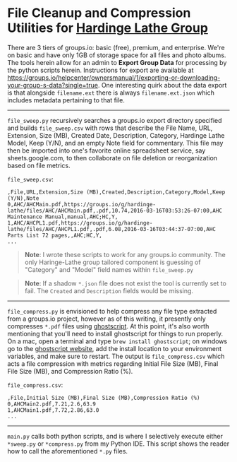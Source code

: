 # File Cleanup and Compression Utilities for [Hardinge Lathe Group](https://groups.io/g/hardinge-lathe)

There are 3 tiers of groups.io: basic (free), premium, and enterprise. We're on basic and have only 1GB of storage space for all files and photo albums. The tools herein allow for an admin to **Export Group Data** for processing by the python scripts herein. Instructions for export are available at https://groups.io/helpcenter/ownersmanual/1/exporting-or-downloading-your-group-s-data?single=true. One interesting quirk about the data export is that alongside `filename.ext` there is always `filename.ext.json` which includes metadata pertaining to that file.

---

`file_sweep.py` recursively searches a groups.io export directory specified and builds `file_sweep.csv` with rows that describe the File Name, URL, Extension, Size (MB), Created Date, Description, Category, Hardinge Lathe Model, Keep (Y/N), and an empty Note field for commentary. This file may then be imported into one's favorite online spreadsheet service, say sheets.google.com, to then collaborate on file deletion or reorganization based on file metrics.

`file_sweep.csv`:
```
,File,URL,Extension,Size (MB),Created,Description,Category,Model,Keep (Y/N),Note
0,AHC/AHCMain.pdf,https://groups.io/g/hardinge-lathe/files/AHC/AHCMain.pdf,.pdf,10.74,2016-03-16T03:53:26-07:00,AHC Maintenance Manual,manual,AHC;HC,Y,
1,AHC/AHCPL1.pdf,https://groups.io/g/hardinge-lathe/files/AHC/AHCPL1.pdf,.pdf,6.08,2016-03-16T03:44:37-07:00,AHC Parts List 72 pages,,AHC;HC,Y,
...
```


> **Note**: I wrote these scripts to work for any groups.io community. The only Haringe-Lathe group tailored component is guessing of "Category" and "Model" field names within `file_sweep.py`

> **Note**: If a shadow `*.json` file does not exist the tool is currently set to fail. The `Created` and `Description` fields would be missing.

---

`file_compress.py` is envisioned to help compress any file type extracted from a groups.io project, however as of this writing, it presently only compresses `*.pdf` files using [ghostscript](https://www.ghostscript.com). At this point, it's also worth mentioning that you'll need to install ghostscript for things to run properly. On a mac, open a terminal and type `brew install ghostscript`; on windows go to the [ghostscript website](https://www.ghostscript.com/), add the install location to your environment variables, and make sure to restart. The output is `file_compress.csv` which acts a file compression with metrics regarding Initial File Size (MB), Final File Size (MB), and Compression Ratio (%).

`file_compress.csv`:
```
,File,Initial Size (MB),Final Size (MB),Compression Ratio (%)
0,AHCMain2.pdf,7.21,2.6,63.9
1,AHCMain1.pdf,7.72,2.86,63.0
...
```

---

`main.py` calls both python scripts, and is where I selectively execute either `*sweep.py` or `*compress.py` from my Python IDE. This script shows the reader how to call the aforementioned `*.py` files.

